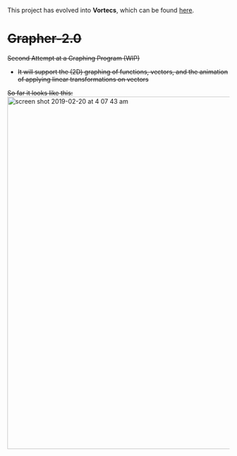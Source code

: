 This project has evolved into **Vortecs**, which can be found [here](https://github.com/denk0403/Vortecs-Desktop).

# ~~Grapher-2.0~~
~~Second Attempt at a Graphing Program (WIP)~~
- ~~It will support the (2D) graphing of functions, vectors, and the animation of applying linear transformations on vectors~~

~~So far it looks like this:~~
<img width="800" alt="screen shot 2019-02-20 at 4 07 43 am" src="https://user-images.githubusercontent.com/3473945/53080070-dc419d00-34c5-11e9-958f-cd182eda15bd.png">

